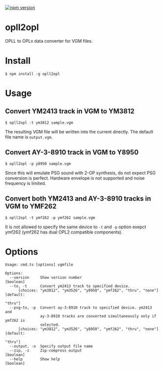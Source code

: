 [![npm version](https://badge.fury.io/js/opll2opl.svg)](https://badge.fury.io/js/opll2opl)
# opll2opl

OPLL to OPLx data converter for VGM files.

# Install

```
$ npm install -g opll2opl
```

# Usage

## Convert YM2413 track in VGM to YM3812

```
$ opll2opl -t ym3812 sample.vgm
```

The resulting VGM file will be written into the current directly. The default file name is `output.vgm`.

## Convert AY-3-8910 track in VGM to Y8950

```
$ opll2opl -p y8950 sample.vgm
```

Since this will emulate PSG sound with 2-OP synthesis, do not expect PSG conversion is perfect. Hardware envelope is not supported and noise frequency is limited.

## Convert both YM2413 and AY-3-8910 tracks in VGM to YMF262

```
$ opll2opl -t ymf262 -p ymf262 sample.vgm
```

It is not allowed to specify the same device to `-t` and `-p` option exepct ymf262 (ymf262 has dual OPL2 compatible components).

# Options

```
Usage: cmd.ts [options] vgmfile

Options:
  --version     Show version number                                    [boolean]
  --to, -t      Convert ym2413 track to specified device.
      [choices: "ym3812", "ym3526", "y8950", "ymf262", "thru", "none"] [default:
                                                                         "thru"]
  --psg-to, -p  Convert ay-3-8910 track to specified device. ym2413 and
                ay-3-8910 tracks are converted simultaneously only if ymf262 is
                selected.
      [choices: "ym3812", "ym3526", "y8950", "ymf262", "thru", "none"] [default:
                                                                         "thru"]
  --output, -o  Specify output file name
  --zip, -z     Zip-compress output                                    [boolean]
  --help        Show help                                              [boolean]
```

